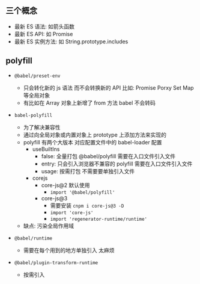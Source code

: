 ## 三个概念

- 最新 ES 语法: 如箭头函数
- 最新 ES API: 如 Promise
- 最新 ES 实例方法: 如 String.prototype.includes

## polyfill

- `@babel/preset-env`

  - 只会转化新的 js 语法 而不会转换新的 API 比如: Promise Porxy Set Map 等全局对象
  - 有比如在 Array 对象上新增了 from 方法 babel 不会转码

- `babel-polyfill`

  - 为了解决兼容性
  - 通过向全局对象或内置对象上 prototype 上添加方法来实现的
  - polyfill 有两个大版本 对应配置文件中的 babel-loader 配置
    - useBuiltIns
      - false: 全量打包 @babel/polyfill 需要在入口文件引入文件
      - entry: 只会引入浏览器不兼容的 polyfill 需要在入口文件引入文件
      - usage: 按需打包 不需要要单独引入文件
    - corejs
      - core-js@2 默认使用
        - `import '@babel/polyfill'`
      - core-js@3
        - 需要安装 `cnpm i core-js@3 -D`
        - `import 'core-js'`
        - `import 'regenerator-runtime/runtime'`
  - 缺点: 污染全局作用域

- `@babel/runtime`

  - 需要在每个用到的地方单独引入 太麻烦

- `@babel/plugin-transform-runtime`
  - 按需引入
